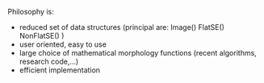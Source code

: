 Philosophy is:

  * reduced set of data structures (principal are: Image() FlatSE() NonFlatSE() )
  * user oriented, easy to use
  * large choice of mathematical morphology functions (recent algorithms, research code,...)
  * efficient implementation